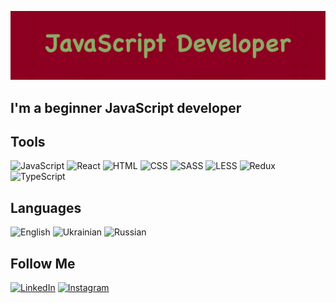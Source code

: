 ![Header](https://github.com/render89/render89/blob/main/Image.png)

## I'm a beginner JavaScript developer

## Tools
![JavaScript](https://img.shields.io/badge/-JavaScript-maroon?style=for-the-badge&logo=JavaScript&logoColor=yellow)
![React](https://img.shields.io/badge/-React-maroon?style=for-the-badge&logo=React&logoColor=green)
![HTML](https://img.shields.io/badge/-HTML-maroon?style=for-the-badge&logo=html5&logoColor=blue)
![CSS](https://img.shields.io/badge/-CSS-maroon?style=for-the-badge&logo=css3&logoColor=yellow)
![SASS](https://img.shields.io/badge/-SASS-maroon?style=for-the-badge&logo=sass&logoColor=green)
![LESS](https://img.shields.io/badge/-LESS-maroon?style=for-the-badge&logo=less&logoColor=blue)
![Redux](https://img.shields.io/badge/-Redux-maroon?style=for-the-badge&logo=Redux&logoColor=yellow)
![TypeScript](https://img.shields.io/badge/-TypeScript-maroon?style=for-the-badge&logo=TypeScript&logoColor=green)

## Languages
![English](https://img.shields.io/badge/-English-maroon?style=for-the-badge)
![Ukrainian](https://img.shields.io/badge/-Ukrainian-maroon?style=for-the-badge)
![Russian](https://img.shields.io/badge/-Russian-maroon?style=for-the-badge)

## Follow Me
[![LinkedIn](https://img.shields.io/badge/-LinkedIn-maroon?style=for-the-badge&logo=linkedIn&logoColor=blue)](https://www.linkedin.com/in/renderf/)
[![Instagram](https://img.shields.io/badge/-Instagram-maroon?style=for-the-badge&logo=instagram&logoColor=yellow)](https://www.instagram.com/antonfanin/)

